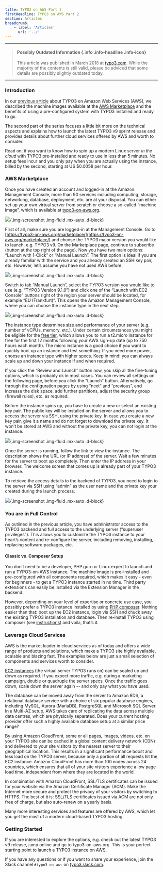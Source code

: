 ```yaml
---
title: TYPO3 on AWS Part 2
firstHeadline: TYPO3 on AWS Part 2
section: Articles
breadcrumb:
    - label: 'Articles'
      url: '../'
---
```


<!-- First published on typo3.com -->

<hr />

> #### Possibly Outdated Information {.info .info-headline .info-icon}
>
> This article was published in March 2018 at [typo3.com](https://typo3.com/blog/typo3-on-amazon-web-services-part-2).
> While the majority of the contents is still valid, please be adviced that some details are possibly slightly outdated today.

<hr />

### Introduction

In our [previous article](typo3-on-amazon-web-services-part-1.md) about TYPO3 on Amazon Web Services (AWS), we described the machine images available at the [AWS Marketplace](https://typo3-on-aws.org/marketplace/) and the benefits of using a pre-configured system with TYPO3 installed and ready to go.

The second part of the series focuses a little bit more on the technical aspects and explains how to launch the latest TYPO3 v9 sprint release and provides details about further cloud services offered by AWS and worth to consider.

Read on, if you want to know how to spin up a modern Linux server *in the cloud* with TYPO3 pre-installed and ready to use in less than 5 minutes. No setup fees incur and you only pay when you are actually using the instance, billed by the second, starting at US $0.0058 per hour.

### AWS Marketplace

Once you have created an account and logged-in at the Amazon Management Console, more than 90 services including computing, storage, networking, database, deployment, etc. are at your disposal. You can either set up your own virtual server from scratch or choose a so-called “machine image”, which is available at [typo3-on-aws.org](https://typo3-on-aws.org/).

![](images/screenshot03.png){.img-screenshot .img-fluid .mx-auto .d-block}

First of all, make sure you are logged-in at the Management Console. Go to [https://typo3-on-aws.org/marketplace/](https://typo3-on-aws.org/marketplace/) and choose the TYPO3 major version you would like to launch, e.g. TYPO3 v9. On the Marketplace page, continue to subscribe (button at the top right of the page). Now you have two main options: “Launch with 1-Click” or “Manual Launch”. The first option is ideal if you are already familiar with the service and you already created an SSH key pair, etc. However, let’s assume you have not used AWS before.

![](images/screenshot04.png){.img-screenshot .img-fluid .mx-auto .d-block}

Switch to tab “Manual Launch”, select the TYPO3 version you would like to use (e.g. “TYPO3 Version 9.1.0”) and click one of the “Launch with EC2 Console” buttons right of the region your server should be located, for example “EU (Frankfurt)”. This opens the Amazon Management Console, where you can choose the instance type in the next step.

![](images/screenshot05.png){.img-screenshot .img-fluid .mx-auto .d-block}

The instance type determines size and performance of your server (e.g. number of vCPUs, memory, etc.). Under certain circumstances you might be eligible for the [free tier](https://aws.amazon.com/free/), which allows you to run a t2.micro instance for free for the first 12 months following your AWS sign-up date (up to 750 hours each month). The micro instance is a good choice if you want to quickly boot up an instance and test something. If you need more power, choose an instance type with higher specs. Keep in mind: you can always scale up and down your instance if and when required.

If you click the “Review and Launch” button now, you skip all the fine-tuning options, which is probably ok in most cases. You can review all settings on the following page, before you click the “Launch” button. Alternatively, go through the configuration pages by using “next” and “previous”, and increase the disk space, add further partitions, adjust the security group (firewall rules), etc. as required.

Before the instance spins up, you have to create a new or select an existing key pair. The public key will be installed on the server and allows you to access the server via SSH, using the private key. In case you create a new key pair, give it a name and do not forget to download the private key. It won’t be stored at AWS and without the private key, you can not login at the instance.

![](images/screenshot06.png){.img-screenshot .img-fluid .mx-auto .d-block}

Once the server is running, follow the link to view the instance. The description shows the URL (or IP address) of the server. Wait a few minutes for the server to boot up completely. Then enter the IP address in your browser. The welcome screen that comes up is already part of your TYPO3 instance.

To retrieve the access details to the backend of TYPO3, you need to login to the server via SSH using “admin” as the user name and the private key your created during the launch process.

![](images/screenshot07.png){.img-screenshot .img-fluid .mx-auto .d-block}

### You are in Full Control

As outlined in the previous article, you have administrator access to the TYPO3 backend and full access to the underlying server (“superuser privileges”). This allows you to customize the TYPO3 instance to your heart’s content and re-configure the server, including removing, installing, replacing software packages, etc.

#### Classic vs. Composer Setup

You don’t need to be a developer, PHP guru or Linux expert to launch and run a TYPO3-on-AWS instance. The machine image is pre-installed and pre-configured with all components required, which makes it easy - even for beginners - to get a TYPO3 instance started in no time. Third party extensions can easily be installed via the Extension Manager in the backend.

However, depending on your level of expertise or concrete use case, you possibly prefer a TYPO3 instance installed by using [PHP composer](https://getcomposer.org/). Nothing easier than that: boot up the EC2 instance, login via SSH and chuck away the existing TYPO3 installation and database. Then re-install TYPO3 using composer (see [instructions](https://composer.typo3.org/)) and voila, that’s it.

### Leverage Cloud Services

AWS is the market leader in cloud services as of today and offers a wide range of products and solutions, which make a TYPO3 site highly available, scalable and blazing fast. The examples below are just a small selection of components and services worth to consider.

[EC2 instances](https://aws.amazon.com/ec2/) (the virtual server TYPO3 runs on) can be scaled up and down as required. If you expect more traffic, e.g. during a marketing campaign, double or quadruple the server specs. Once the traffic goes down, scale down the server again -- and only pay what you have used.

The database can be moved away from the server to Amazon RDS, a relational database service with a choice of six popular database engines, including MySQL, Aurora (MariaDB), PostgreSQL and Microsoft SQL Server. In a Multi-AZ setup, AWS takes care of replicating the data across multiple data centres, which are physically separated. Does your current hosting provider offer such a highly available database setup at a similar price range?

By using Amazon CloudFront, some or all pages, images, videos, etc. on your TYPO3 site can be cached in a global content delivery network (CDN) and delivered to your site visitors by the nearest server to their geographical location. This results in a significant performance boost and less load on the TYPO3 server, because only a portion of all requests hit the EC2 instance. Amazon CloudFront has more than 100 nodes across 24 countries, which ensures that all of your site visitors experience a low page load time, independent from where they are located in the world.

In combination with Amazon CloudFront, SSL/TLS certificates can be issued for your website via the Amazon Certificate Manager (ACM). Make the Internet more secure and protect the privacy of your visitors by switching to HTTPS. The best of it is: SSL/TLS certificates issued via ACM are not only free of charge, but also auto-renew on a yearly basis.

Many more interesting services and features are offered by AWS, which let you get the most of a modern cloud-based TYPO3 hosting.

### Getting Started

If you are interested to explore the options, e.g. check out the latest TYPO3 v9 release, jump online and go to typo3-on-aws.org. This is your perfect starting point to launch a TYPO3 instance on AWS.

If you have any questions or if you want to share your experience, join the Slack channel `#typo3-on-aws` on [typo3.slack.com](https://typo3.slack.com).
